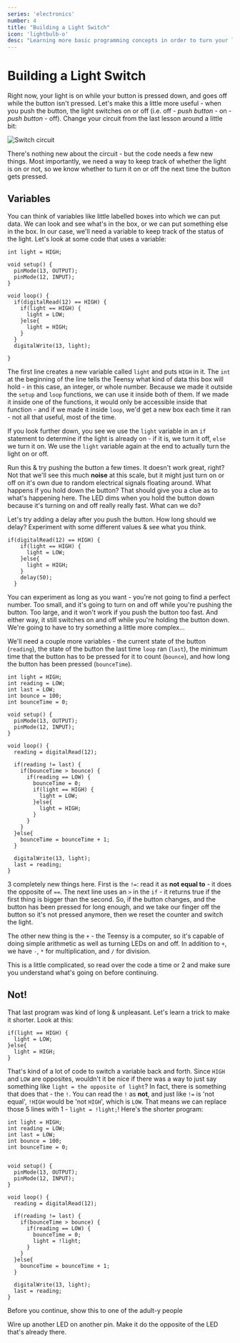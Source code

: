 ```yaml
---
series: 'electronics'
number: 4
title: "Building a Light Switch"
icon: 'lightbulb-o'
desc: "Learning more basic programming concepts in order to turn your light on and off... again"
---
```

# Building a Light Switch

Right now, your light is on while your button is pressed down, and goes off while the button isn't pressed.  Let's make this a little more useful - when you push the button, the light switches on or off (i.e. off - *push button* - on - *push button* - off).  Change your circuit from the last lesson around a little bit:

![Switch circuit](/img/10-switch.png)

There's nothing new about the circuit - but the code needs a few new things.  Most importantly, we need a way to keep track of whether the light is on or not, so we know whether to turn it on or off the next time the button gets pressed.

## Variables

You can think of variables like little labelled boxes into which we can put data.  We can look and see what's in the box, or we can put something else in the box.  In our case, we'll need a variable to keep track of the status of the light.  Let's look at some code that uses a variable:

~~~~
int light = HIGH;

void setup() {
  pinMode(13, OUTPUT);
  pinMode(12, INPUT);
}

void loop() {
  if(digitalRead(12) == HIGH) {
    if(light == HIGH) {
      light = LOW;
    }else{
      light = HIGH;
    }
  }
  digitalWrite(13, light);

}
~~~~

The first line creates a new variable called `light` and puts `HIGH` in it.  The `int` at the beginning of the line tells the Teensy what kind of data this box will hold - in this case, an integer, or whole number.  Because we made it outside the `setup` and `loop` functions, we can use it inside both of them.  If we made it inside one of the functions, it would only be accessible inside that function - and if we made it inside `loop`, we'd get a new box each time it ran - not all that useful, most of the time.

If you look further down, you see we use the `light` variable in an `if` statement to determine if the light is already on - if it is, we turn it off, `else` we turn it on.  We use the `light` variable again at the end to actually turn the light on or off.

Run this & try pushing the button a few times.  It doesn't work great, right?  Not that we'll see this much **noise** at this scale, but it might just turn on or off on it's own due to random electrical signals floating around.  What happens if you hold down the button?  That should give you a clue as to what's happening here.  The LED dims when you hold the button down because it's turning on and off really really fast.  What can we do?

Let's try adding a delay after you push the button.  How long should we delay?  Experiment with some different values & see what you think.

~~~~
if(digitalRead(12) == HIGH) {
    if(light == HIGH) {
      light = LOW;
    }else{
      light = HIGH;
    }
    delay(50);
  }
~~~~

You can experiment as long as you want - you're not going to find a perfect number.  Too small, and it's going to turn on and off while you're pushing the button.  Too large, and it won't work if you push the button too fast.  And either way, it still switches on and off while you're holding the button down.  We're going to have to try something a little more complex...

We'll need a couple more variables - the current state of the button (`reading`), the state of the button the last time `loop` ran (`last`), the minimum time that the button has to be pressed for it to count (`bounce`), and how long the button has been pressed (`bounceTime`).

~~~~
int light = HIGH;
int reading = LOW;
int last = LOW;
int bounce = 100;
int bounceTime = 0;

void setup() {
  pinMode(13, OUTPUT);
  pinMode(12, INPUT);
}

void loop() {
  reading = digitalRead(12);

  if(reading != last) {
    if(bounceTime > bounce) {
      if(reading == LOW) {
        bounceTime = 0;
        if(light == HIGH) {
          light = LOW;
        }else{
          light = HIGH;
        }
      }
    }
  }else{
    bounceTime = bounceTime + 1;
  }

  digitalWrite(13, light);
  last = reading;
}
~~~~

3 completely new things here. First is the `!=`: read it as **not equal to** - it does the opposite of `==`.  The next line uses an `>` in the `if` - it returns true if the first thing is bigger than the second.  So, if the button changes, and the button has been pressed for long enough, and we take our finger off the button so it's not pressed anymore, then we reset the counter and switch the light.

The other new thing is the `+` - the Teensy is a computer, so it's capable of doing simple arithmetic as well as turning LEDs on and off.  In addition to `+`, we have `-`, `*` for multiplication, and `/` for division.

This is a little complicated, so read over the code a time or 2 and make sure you understand what's going on before continuing.

## Not!

That last program was kind of long & unpleasant.  Let's learn a trick to make it shorter.  Look at this:

~~~~
if(light == HIGH) {
  light = LOW;
}else{
  light = HIGH;
}
~~~~

That's kind of a lot of code to switch a variable back and forth.  Since `HIGH` and `LOW` are opposites, wouldn't it be nice if there was a way to just say something like `light = the opposite of light`?  In fact, there is something that does that - the `!`.  You can read the `!` as **not**, and just like `!=` is 'not equal', `!HIGH` would be 'not `HIGH`', which is `LOW`.  That means we can replace those 5 lines with 1 - `light = !light;`!  Here's the shorter program:

~~~~
int light = HIGH;
int reading = LOW;
int last = LOW;
int bounce = 100;
int bounceTime = 0;


void setup() {
  pinMode(13, OUTPUT);
  pinMode(12, INPUT);
}

void loop() {
  reading = digitalRead(12);

  if(reading != last) {
    if(bounceTime > bounce) {
      if(reading == LOW) {
        bounceTime = 0;
        light = !light;
      }
    }
  }else{
    bounceTime = bounceTime + 1;
  }

  digitalWrite(13, light);
  last = reading;
}
~~~~

<div class="panel panel-primary">
<div class="panel-heading">Before you continue, show this to one of the adult-y people</div>
  <div class="panel-body" markdown="1">

Wire up another LED on another pin.  Make it do the opposite of the LED that's already there.

</div>
</div>
